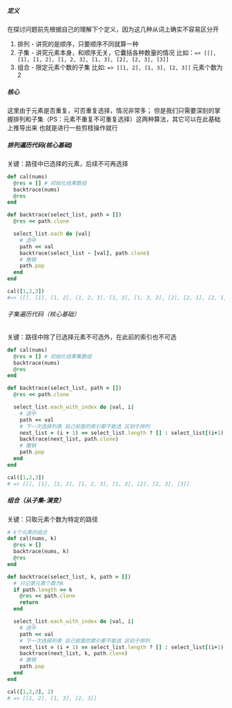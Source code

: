 ##### 定义
在探讨问题前先根据自己的理解下个定义，因为这几种从词上确实不容易区分开
1. 排列 - 讲究的是顺序，只要顺序不同就算一种
2. 子集 - 讲究元素本身，和顺序无关，它囊括各种数量的情况
   比如：`=> [[], [1], [1, 2], [1, 2, 3], [1, 3], [2], [2, 3], [3]]`
3. 组合 - 限定元素个数的子集
   比如: `=> [[1, 2], [1, 3], [2, 3]]` 元素个数为2

##### 核心
这里由于元素是否重复，可否重复选择，情况非常多；
但是我们只需要深刻的掌握排列和子集（PS：元素不重复不可重复选择）这两种算法，其它可以在此基础上推导出来
也就是进行一些剪枝操作就行

##### 排列遍历代码(核心基础)
关键：路径中已选择的元素，后续不可再选择

```ruby
def cal(nums)
  @res = [] # 初始化结果数组
  backtrace(nums)
  @res 
end

def backtrace(select_list, path = [])
  @res << path.clone

  select_list.each do |val|
    # 选中
    path << val
    backtrace(select_list - [val], path.clone)
    # 撤销
    path.pop
  end
end

cal([1,2,3])
#=> [[], [1], [1, 2], [1, 2, 3], [1, 3], [1, 3, 2], [2], [2, 1], [2, 1, 3], [2, 3], [2, 3, 1], [3], [3, 1], [3, 1, 2], [3, 2], [3, 2, 1]]
```

###### 子集遍历代码（核心基础）
关键：路径中除了已选择元素不可选外，在此前的索引也不可选

```ruby
def cal(nums)
  @res = [] # 初始化结果集数组
  backtrace(nums)
  @res
end

def backtrace(select_list, path = [])
  @res << path.clone

  select_list.each_with_index do |val, i|
    # 选中
    path << val
    # 下一次选择列表 自己前面的索引都不能选 区别于排列
    next_list = (i + 1) == select_list.length ? [] : select_list[(i+1)..-1].clone
    backtrace(next_list, path.clone)
    # 撤销
    path.pop
  end
end

cal([1,2,3])
# => [[], [1], [1, 2], [1, 2, 3], [1, 3], [2], [2, 3], [3]]
```

##### 组合（从子集-演变）
关键：只取元素个数为特定的路径

```ruby
# k个元素的组合
def cal(nums, k)
  @res = []
  backtrace(nums, k)
  @res
end

def backtrace(select_list, k, path = [])
  # 只记录元素个数为k
  if path.length == k
    @res << path.clone
    return 
  end

  select_list.each_with_index do |val, i|
    # 选中
    path << val
    # 下一次选择列表 自己前面的索引都不能选 区别于排列
    next_list = (i + 1) == select_list.length ? [] : select_list[(i+1)..-1].clone
    backtrace(next_list, k, path.clone)
    # 撤销
    path.pop
  end
end

cal([1,2,3], 2)
# => [[1, 2], [1, 3], [2, 3]]
```



